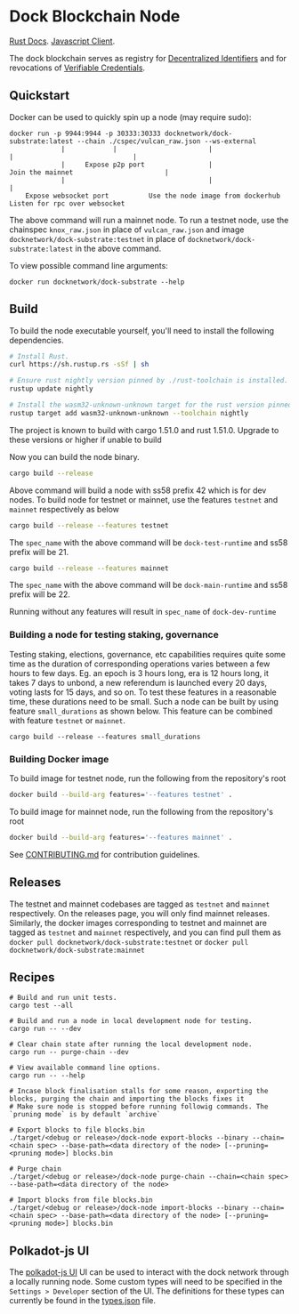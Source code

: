 # Dock Blockchain Node

[Rust Docs](https://docknetwork.github.io/dock-substrate/dock_runtime).
[Javascript Client](https://github.com/docknetwork/sdk).

The dock blockchain serves as registry for [Decentralized Identifiers](https://www.w3.org/TR/did-core) and for revocations of [Verifiable Credentials](https://www.w3.org/TR/vc-data-model).

## Quickstart

Docker can be used to quickly spin up a node (may require sudo):

```
docker run -p 9944:9944 -p 30333:30333 docknetwork/dock-substrate:latest --chain ./cspec/vulcan_raw.json --ws-external
             |            |                       |                         |                              |
             |     Expose p2p port                |                 Join the mainnet                       |
             |                                    |                                                        |
    Expose websocket port          Use the node image from dockerhub                     Listen for rpc over websocket
```

The above command will run a mainnet node. To run a testnet node, use the chainspec `knox_raw.json` in place of `vulcan_raw.json`
and image `docknetwork/dock-substrate:testnet` in place of `docknetwork/dock-substrate:latest` in the above command.

To view possible command line arguments:

```
docker run docknetwork/dock-substrate --help
```

## Build

To build the node executable yourself, you'll need to install the following dependencies.

```bash
# Install Rust.
curl https://sh.rustup.rs -sSf | sh

# Ensure rust nightly version pinned by ./rust-toolchain is installed.
rustup update nightly

# Install the wasm32-unknown-unknown target for the rust version pinned by ./rust-toolchain.
rustup target add wasm32-unknown-unknown --toolchain nightly
```

The project is known to build with cargo 1.51.0 and rust 1.51.0. Upgrade to these versions or higher if unable to build

Now you can build the node binary.

```bash
cargo build --release
```

Above command will build a node with ss58 prefix 42 which is for dev nodes. To build node for testnet or mainnet, use the 
features `testnet` and `mainnet` respectively as below

```bash
cargo build --release --features testnet
```

The `spec_name` with the above command will be `dock-test-runtime` and ss58 prefix will be 21. 

```bash
cargo build --release --features mainnet
```

The `spec_name` with the above command will be `dock-main-runtime` and ss58 prefix will be 22.

Running without any features will result in `spec_name` of `dock-dev-runtime`

### Building a node for testing staking, governance

Testing staking, elections, governance, etc capabilities requires quite some time as the duration of corresponding 
operations varies between a few hours to few days. Eg. an epoch is 3 hours long, era is 12 hours long, it takes 7 days to unbond, 
a new referendum is launched every 20 days, voting lasts for 15 days, and so on. To test these features in a reasonable time, these 
durations need to be small. Such a node can be built by using feature `small_durations` as shown below. This feature can be combined 
with feature `testnet` or `mainnet`. 

```
cargo build --release --features small_durations
```

### Building Docker image

To build image for testnet node, run the following from the repository's root

```bash
docker build --build-arg features='--features testnet' .
```

To build image for mainnet node, run the following from the repository's root

```bash
docker build --build-arg features='--features mainnet' .
```

See [CONTRIBUTING.md](./CONTRIBUTING.md) for contribution guidelines.

## Releases
The testnet and mainnet codebases are tagged as `testnet` and `mainnet` respectively. On the releases page, you will only 
find mainnet releases. Similarly, the docker images corresponding to testnet and mainnet are tagged as `testnet` and `mainnet` 
respectively, and you can find pull them as `docker pull docknetwork/dock-substrate:testnet` or `docker pull docknetwork/dock-substrate:mainnet`

## Recipes

```
# Build and run unit tests.
cargo test --all

# Build and run a node in local development node for testing.
cargo run -- --dev

# Clear chain state after running the local development node.
cargo run -- purge-chain --dev

# View available command line options.
cargo run -- --help

# Incase block finalisation stalls for some reason, exporting the blocks, purging the chain and importing the blocks fixes it
# Make sure node is stopped before running followig commands. The `pruning mode` is by default `archive`

# Export blocks to file blocks.bin
./target/<debug or release>/dock-node export-blocks --binary --chain=<chain spec> --base-path=<data directory of the node> [--pruning=<pruning mode>] blocks.bin

# Purge chain
./target/<debug or release>/dock-node purge-chain --chain=<chain spec> --base-path=<data directory of the node>

# Import blocks from file blocks.bin
./target/<debug or release>/dock-node import-blocks --binary --chain=<chain spec> --base-path=<data directory of the node> [--pruning=<pruning mode>] blocks.bin 
```

## Polkadot-js UI

The [polkadot-js UI](https://polkadot.js.org/apps) UI can be used to interact with the dock network through a locally running node. 
Some custom types will need to be specified in the `Settings > Developer` section of the UI. The definitions for these types 
can currently be found in the [types.json](types.json) file.
